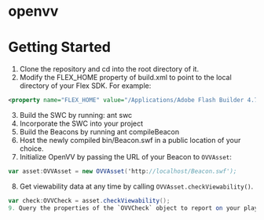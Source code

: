 openvv
======

# Getting Started
1. Clone the repository and cd into the root directory of it.
2. Modify the FLEX_HOME property of build.xml to point to the local directory of your Flex SDK. For example:
```xml
<property name="FLEX_HOME" value="/Applications/Adobe Flash Builder 4.7/sdks/4.6.0"/>
```
3. Build the SWC by running:
        ant swc
4. Incorporate the SWC into your project
5. Build the Beacons by running
        ant compileBeacon
6. Host the newly compiled bin/Beacon.swf in a public location of your choice.
7. Initialize OpenVV by passing the URL of your Beacon to `OVVAsset`:
```actionscript
var asset:OVVAsset = new OVVAsset('http://localhost/Beacon.swf');
```
8. Get viewability data at any time by calling `OVVAsset.checkViewability()`.
```actionscript
var check:OVVCheck = asset.checkViewability();
9. Query the properties of the `OVVCheck` object to report on your player's viewability.

    
